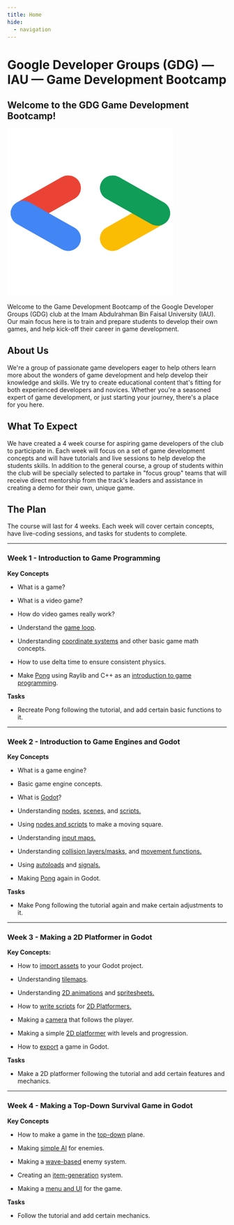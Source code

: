 ```yaml
---
title: Home
hide:
  - navigation
---
```


# Google Developer Groups (GDG) — IAU — Game Development Bootcamp

## Welcome to the GDG Game Development Bootcamp!

<img src="https://github.com/GDSC-IAU/.github/raw/master/profile/assets/gdsc-logo.png" title="" alt="" width="382">

Welcome to the Game Development Bootcamp of the Google Developer Groups (GDG) club at the Imam Abdulrahman Bin Faisal University (IAU). Our main focus here is to train and prepare students to develop their own games, and help kick-off their career in game development.

## About Us

We're a group of passionate game developers eager to help others learn more about the wonders of game development and help develop their knowledge and skills. We try to create educational content that's fitting for both experienced developers and novices. Whether you're a seasoned expert of game development, or just starting your journey, there's a place for you here.

## What To Expect

We have created a 4 week course for aspiring game developers of the club to participate in. Each week will focus on a set of game development concepts and will have tutorials and live sessions to help develop the students skills. In addition to the general course, a group of students within the club will be specially selected to partake in "focus group" teams that will receive direct mentorship from the track's leaders and assistance in creating a demo for their own, unique game.

## The Plan

The course will last for 4 weeks. Each week will cover certain concepts, have live-coding sessions, and tasks for students to complete.

---

### Week 1 - Introduction to Game Programming

**Key Concepts**

- What is a game?

- What is a video game?

- How do video games really work?

- Understand the <u>game loop</u>.

- Understanding <u>coordinate systems</u> and other basic game math concepts.

- How to use delta time to ensure consistent physics.

- Make <u>Pong</u> using Raylib and C++ as an <u>introduction to game programming</u>.

**Tasks**

- Recreate Pong following the tutorial, and add certain basic functions to it.

---

### Week 2 - Introduction to Game Engines and Godot

**Key Concepts**

- What is a game engine?

- Basic game engine concepts.

- What is <u>Godot</u>?

- Understanding <u>nodes</u>, <u>scenes,</u> and <u>scripts.</u>

- Using <u>nodes and scripts</u> to make a moving square.

- Understanding <u>input maps.</u>

- Understanding <u>collision layers/masks,</u> and <u>movement functions.</u>

- Using <u>autoloads</u> and <u>signals.</u>

- Making <u>Pong</u> again in Godot.

**Tasks**

- Make Pong following the tutorial again and make certain adjustments to it.

---

### Week 3 - Making a 2D Platformer in Godot

**Key Concepts:**

- How to <u>import assets</u> to your Godot project.

- Understanding <u>tilemaps</u>.

- Understanding <u>2D animations</u> and <u>spritesheets.</u>

- How to <u>write scripts</u> for <u>2D Platformers.</u>

- Making a <u>camera</u> that follows the player.

- Making a simple <u>2D platformer</u> with levels and progression.

- How to <u>export</u> a game in Godot.

**Tasks**

- Make a 2D platformer following the tutorial and add certain features and mechanics.

---

### Week 4 - Making a Top-Down Survival Game in Godot

**Key Concepts**

- How to make a game in the <u>top-down</u> plane.

- Making <u>simple AI</u> for enemies.

- Making a <u>wave-based</u> enemy system.

- Creating an <u>item-generation</u> system.

- Making a <u>menu and UI</u> for the game.

**Tasks**

- Follow the tutorial and add certain mechanics.
